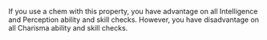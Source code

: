 If you use a chem with this property, you have advantage on all Intelligence and Perception ability and skill checks. However, you have disadvantage on all Charisma ability and skill checks.